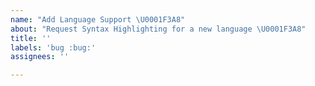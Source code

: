 ```yaml
---
name: "Add Language Support \U0001F3A8"
about: "Request Syntax Highlighting for a new language \U0001F3A8"
title: ''
labels: 'bug :bug:'
assignees: ''

---
```

